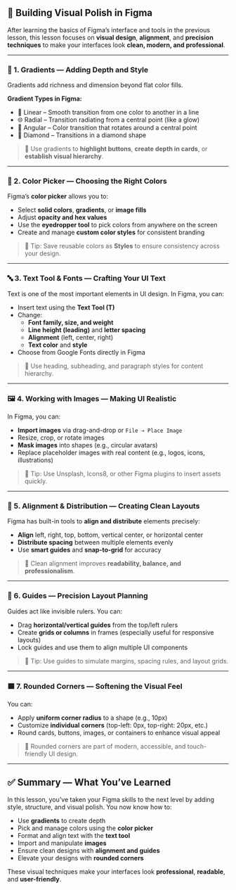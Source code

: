 ## 🎨 Building Visual Polish in Figma

After learning the basics of Figma’s interface and tools in the previous lesson, this lesson focuses on **visual design**, **alignment**, and **precision techniques** to make your interfaces look **clean, modern, and professional**.

---

### 🌈 1. Gradients — Adding Depth and Style

Gradients add richness and dimension beyond flat color fills.

**Gradient Types in Figma:**

- 🔁 Linear – Smooth transition from one color to another in a line
- 🌐 Radial – Transition radiating from a central point (like a glow)
- 🔄 Angular – Color transition that rotates around a central point
- 💎 Diamond – Transitions in a diamond shape

> 🎯 Use gradients to **highlight buttons**, **create depth in cards**, or **establish visual hierarchy**.

---

### 🎨 2. Color Picker — Choosing the Right Colors

Figma’s **color picker** allows you to:

- Select **solid colors**, **gradients**, or **image fills**
- Adjust **opacity and hex values**
- Use the **eyedropper tool** to pick colors from anywhere on the screen
- Create and manage **custom color styles** for consistent branding

> 🧠 Tip: Save reusable colors as **Styles** to ensure consistency across your design.

---

### 🔤 3. Text Tool & Fonts — Crafting Your UI Text

Text is one of the most important elements in UI design. In Figma, you can:

- Insert text using the **Text Tool (T)**
- Change:
    - **Font family, size, and weight**
    - **Line height (leading)** and **letter spacing**
    - **Alignment** (left, center, right)
    - **Text color** and **style**
- Choose from Google Fonts directly in Figma

> 🎯 Use heading, subheading, and paragraph styles for content hierarchy.

---

### 🖼️ 4. Working with Images — Making UI Realistic

In Figma, you can:

- **Import images** via drag-and-drop or `File → Place Image`
- Resize, crop, or rotate images
- **Mask images** into shapes (e.g., circular avatars)
- Replace placeholder images with real content (e.g., logos, icons, illustrations)

> 🧠 Tip: Use Unsplash, Icons8, or other Figma plugins to insert assets quickly.

---

### 📐 5. Alignment & Distribution — Creating Clean Layouts

Figma has built-in tools to **align and distribute** elements precisely:

- **Align** left, right, top, bottom, vertical center, or horizontal center
- **Distribute spacing** between multiple elements evenly
- Use **smart guides** and **snap-to-grid** for accuracy

> 🎯 Clean alignment improves **readability, balance, and professionalism**.

---

### 📏 6. Guides — Precision Layout Planning

Guides act like invisible rulers. You can:

- Drag **horizontal/vertical guides** from the top/left rulers
- Create **grids or columns** in frames (especially useful for responsive layouts)
- Lock guides and use them to align multiple UI components

> 🧠 Tip: Use guides to simulate margins, spacing rules, and layout grids.

---

### 🟦 7. Rounded Corners — Softening the Visual Feel

You can:

- Apply **uniform corner radius** to a shape (e.g., 10px)
- Customize **individual corners** (top-left: 0px, top-right: 20px, etc.)
- Round cards, buttons, images, or containers to enhance visual appeal

> 🎯 Rounded corners are part of modern, accessible, and touch-friendly UI design.

---

## ✅ Summary — What You’ve Learned

In this lesson, you’ve taken your Figma skills to the next level by adding style, structure, and visual polish. You now know how to:

- Use **gradients** to create depth
- Pick and manage colors using the **color picker**
- Format and align text with the **text tool**
- Import and manipulate **images**
- Ensure clean designs with **alignment and guides**
- Elevate your designs with **rounded corners**

These visual techniques make your interfaces look **professional**, **readable**, and **user-friendly**.